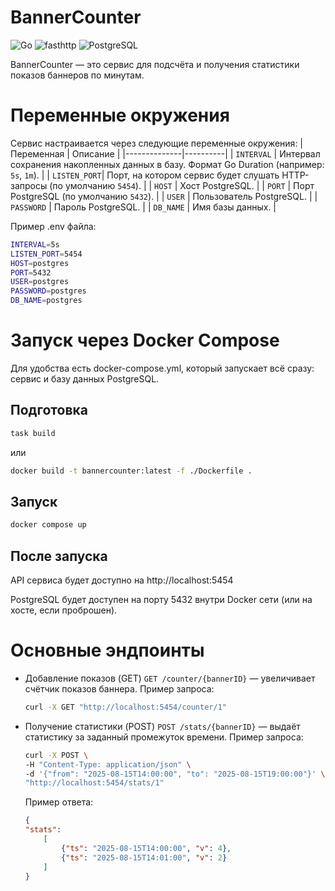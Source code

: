 # BannerCounter
![Go](https://img.shields.io/badge/Go-1.23+-00ADD8?logo=go&logoColor=white)
![fasthttp](https://img.shields.io/badge/fasthttp-fast-blue)
![PostgreSQL](https://img.shields.io/badge/PostgreSQL-15+-336791?logo=postgresql&logoColor=white)

BannerCounter — это сервис для подсчёта и получения статистики показов баннеров по минутам.

# Переменные окружения

Сервис настраивается через следующие переменные окружения:
| Переменная   | Описание |
|--------------|----------|
| `INTERVAL`   | Интервал сохранения накопленных данных в базу. Формат Go Duration (например: `5s`, `1m`). |
| `LISTEN_PORT`| Порт, на котором сервис будет слушать HTTP-запросы (по умолчанию `5454`). |
| `HOST`       | Хост PostgreSQL. |
| `PORT`       | Порт PostgreSQL (по умолчанию `5432`). |
| `USER`       | Пользователь PostgreSQL. |
| `PASSWORD`   | Пароль PostgreSQL. |
| `DB_NAME`    | Имя базы данных. |


Пример .env файла:
``` bash
INTERVAL=5s
LISTEN_PORT=5454
HOST=postgres
PORT=5432
USER=postgres
PASSWORD=postgres
DB_NAME=postgres
```

# Запуск через Docker Compose

Для удобства есть docker-compose.yml, который запускает всё сразу: сервис и базу данных PostgreSQL.

## Подготовка
``` bash
task build
```
или

``` bash
docker build -t bannercounter:latest -f ./Dockerfile .
```
## Запуск
``` bash
docker compose up
```

## После запуска

API сервиса будет доступно на http://localhost:5454

PostgreSQL будет доступен на порту 5432 внутри Docker сети (или на хосте, если проброшен).

# Основные эндпоинты

- Добавление показов (GET)
    `GET /counter/{bannerID}` — увеличивает счётчик показов баннера.
    Пример запроса:
    ```bash
    curl -X GET "http://localhost:5454/counter/1"
    ```

- Получение статистики (POST)
    `POST /stats/{bannerID}` — выдаёт статистику за заданный промежуток времени.
    Пример запроса:
    ``` bash
    curl -X POST \
    -H "Content-Type: application/json" \
    -d '{"from": "2025-08-15T14:00:00", "to": "2025-08-15T19:00:00"}' \
    "http://localhost:5454/stats/1"
    ```

    Пример ответа:
    ``` json
    {
    "stats": 
        [
            {"ts": "2025-08-15T14:00:00", "v": 4},
            {"ts": "2025-08-15T14:01:00", "v": 2}
        ]
    }
    ```